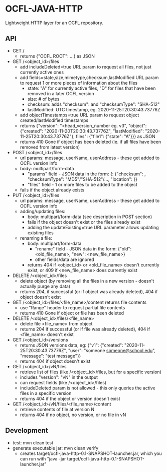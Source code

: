 OCFL-JAVA-HTTP
==============

Lightweight HTTP layer for an OCFL repository.

API
---
- GET /
    - returns {"OCFL ROOT": ...} as JSON
- GET /<object_id>/files
    - add includeDeleted=true URL param to request all files, not just currently active ones
    - add fields=state,size,mimetype,checksum,lastModified URL param to request 1 or more pieces of information about the files
        - state: "A" for currently active files, "D" for files that have been removed in a later OCFL version
        - size: # of bytes
        - checksum: adds "checksum": <sha512 hash> and "checksumType": "SHA-512"
        - lastModified: UTC timestamp, eg. 2020-11-25T20:30:43.73776Z
    - add objectTimestamps=true URL param to request object created/lastModified timestamps
    - returns {"version": "<head_version_number eg. v3", "object": {"created": "2020-11-20T20:30:43.73776Z", "lastModified": "2020-11-25T20:30:43.73776Z"}, files": {"file1": {"state": "A"}}} as JSON
    - returns 410 Gone if object has been deleted (ie. if all files have been removed from latest version)
- POST /<object_id>/files
    - url params: message, userName, userAddress - these get added to OCFL version info
    - body: multipart/form-data
        - "params" field - JSON data in the form: {<filename>: {"checksum": <checksum>, "checksumType": "MD5"/"SHA-512"/..., "location": <file URI>}}
        - "files" field - 1 or more files to be added to the object
    - fails if the object already exists
- PUT /<object_id>/files
    - url params: message, userName, userAddress - these get added to OCFL version info
    - adding/updating files:
        - body: multipart/form-data (see description in POST section)
        - fails if the object doesn't exist or the files already exist
        - adding the updateExisting=true URL parameter allows updating existing files
    - renaming a file:
        - body: multipart/form-data
            - "rename" field - JSON data in the form: {"old": <old_file_name>, "new": <new_file_name>}
            - other fields/data are ignored
        - returns 404 if <object_id> or <old_file_name> doesn't currently exist, or 409 if <new_file_name> does currently exist
- DELETE /<object_id>/files
    - delete object (by removing all the files in a new version - doesn't actually purge any data)
    - returns 204, if successful (or if object was already deleted), 404 if object doesn't exist
- GET /<object_id>/files/<file_name>/content returns file contents
    - use "Range" header to request partial file contents
    - returns 410 Gone if object or file has been deleted
- DELETE /<object_id>/files/<file_name>
    - delete file <file_name> from object
    - returns 204 if successful (or if file was already deleted), 404 if <file_name> doesn't exist
- GET /<object_id>/versions
    - returns JSON versions data, eg: {"v1": {"created": "2020-11-25T20:30:43.73776Z", "user": "someone <someone@school.edu>", "message": "test message"}}
    - returns 404 if object doesn't exist
- GET /<object_id>/vN/files
    - retrieve list of files (like /<object_id>/files, but for a specific version)
    - includes "version": "vN" in the output
    - can request fields (like /<object_id>/files)
    - includeDeleted param is not allowed - this only queries the active files in a specific version
    - returns 404 if the object or version doesn't exist
- GET /<object_id>/vN/files/<file_name>/content
    - retrieve contents of file at version N
    - returns 404 if no object, no version, or no file in vN

Development
-----------
- test: mvn clean test
- generate executable jar: mvn clean verify
  - creates target/ocfl-java-http-0.1-SNAPSHOT-launcher.jar, which you can run with "java -jar target/ocfl-java-http-0.1-SNAPSHOT-launcher.jar"
